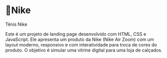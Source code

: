 # 👟Nike
Tênis Nike

Este é um projeto de landing page desenvolvido com HTML, CSS e JavaScript. Ele apresenta um produto da Nike (Nike Air Zoom) com um layout moderno, responsivo e com interatividade para troca de cores do produto. O objetivo é simular uma vitrine digital para uma loja de calçados.

